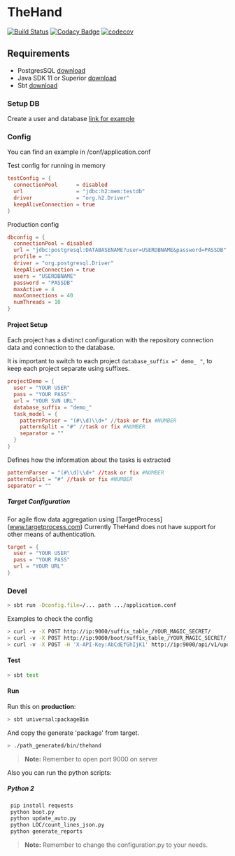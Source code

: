 # TheHand
[![Build Status](https://travis-ci.org/0um/thehand.svg?branch=master)](https://travis-ci.org/0um/thehand)
[![Codacy Badge](https://api.codacy.com/project/badge/Grade/c2972ff17bbd4acdab3e5188eb0de474)](https://www.codacy.com/manual/0um/thehand?utm_source=github.com&amp;utm_medium=referral&amp;utm_content=0um/thehand&amp;utm_campaign=Badge_Grade)
[![codecov](https://codecov.io/gh/0um/thehand/branch/doc/graph/badge.svg)](https://codecov.io/gh/0um/thehand)

## Requirements
-   PostgresSQL [download](https://www.postgresql.org/download/)
-   Java SDK 11 or Superior [download](https://www.oracle.com/technetwork/java/javase/downloads/index.html)
-   Sbt [download](https://www.scala-sbt.org/download.html)

### Setup DB
Create a user and database
[link for example](https://www.postgresql.org/docs/8.0/static/sql-createuser.html)

### Config
You can find an example in /conf/application.conf

Test config for running in memory
```conf
testConfig = {
  connectionPool      = disabled
  url                 = "jdbc:h2:mem:testdb"
  driver              = "org.h2.Driver"
  keepAliveConnection = true
}
```

Production config
```conf
dbconfig = {
  connectionPool = disabled
  url = "jdbc:postgresql:DATABASENAME?user=USERDBNAME&password=PASSDB"
  profile = ""
  driver = "org.postgresql.Driver"
  keepAliveConnection = true
  users = "USERDBNAME"
  password = "PASSDB"
  maxActive = 4
  maxConnections = 40
  numThreads = 10
}
```

#### Project Setup
Each project has a distinct configuration with the repository connection data and connection to the database.

It is important to switch to each project ```database_suffix =" demo_ "```, to keep each project separate using suffixes.
```conf
projectDemo = {
  user = "YOUR USER"
  pass = "YOUR PASS"
  url = "YOUR SVN URL"
  database_suffix = "demo_"
  task_model = {
    patternParser = "(#\\d)\\d+" //task or fix #NUMBER
    patternSplit = "#" //task or fix #NUMBER
    separator = ""
  }
}
```

Defines how the information about the tasks is extracted
```conf
patternParser = "(#\\d)\\d+" //task or fix #NUMBER
patternSplit = "#" //task or fix #NUMBER
separator = ""
```

##### Target Configuration
For agile flow data aggregation using [TargetProcess] (www.targetprocess.com)
Currently TheHand does not have support for other means of authentication.
```conf
target = {
  user = "YOUR USER"
  pass = "YOUR PASS"
  url = "YOUR URL"
}
```
 
### Devel
```bash
> sbt run -Dconfig.file=/... path .../application.conf
```

Examples to check the config
```bash
> curl -v -X POST http://ip:9000/suffix_table_/YOUR_MAGIC_SECRET/
> curl -v -X POST http://ip:9000/boot/suffix_table_/YOUR_MAGIC_SECRET/
> curl -v -X POST -H 'X-API-Key:AbCdEfGhIjK1' http://ip:9000/api/v1/update/suffix_table
```

#### Test
```bash
> sbt test
```

#### Run
Run this on __production__:
```bash
> sbt universal:packageBin
```

And copy the generate 'package' from target.
```bash
> ./path_generated/bin/thehand
```

> __Note:__ Remember to open port 9000 on server

Also you can run the python scripts:

##### Python 2
```bash
 pip install requests
 python boot.py
 python update_auto.py
 python LOC/count_lines_json.py
 python generate_reports
```
> __Note:__ Remember to change the configuration.py to your needs.

